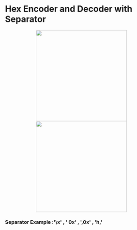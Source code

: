 # Hex Encoder and Decoder with Separator
<p align="center">
  <img src="https://user-images.githubusercontent.com/32443765/193285264-cb0ff291-33cc-46d4-ba14-95201b015a35.png" height="300">
  <img src="https://user-images.githubusercontent.com/32443765/193285336-720b8b12-c5ac-4abd-b39c-65b707ef3bf4.png" height="300">
</p>

### Separator Example :'\x' , ' 0x' , ',0x' , 'h,'
